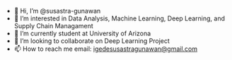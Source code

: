 - 👋 Hi, I’m @susastra-gunawan
- 👀 I’m interested in Data Analysis, Machine Learning, Deep Learning, and Supply Chain Managament
- 🌱 I’m currently student at University of Arizona
- 💞️ I’m looking to collaborate on Deep Learning Project
- 📫 How to reach me email: igedesusastragunawan@gmail.com

<!---
susastra-gunawan/susastra-gunawan is a ✨ special ✨ repository because its `README.md` (this file) appears on your GitHub profile.
You can click the Preview link to take a look at your changes.
--->
